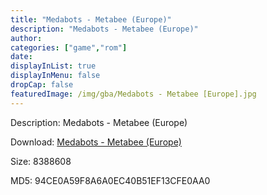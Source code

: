 ```yaml
---
title: "Medabots - Metabee (Europe)"
description: "Medabots - Metabee (Europe)"
author: 
categories: ["game","rom"]
date: 
displayInList: true
displayInMenu: false
dropCap: false
featuredImage: /img/gba/Medabots - Metabee [Europe].jpg
---
```


Description: Medabots - Metabee (Europe)

Download: <a style="text-decoration:underline;" href="https://mega.nz/#!jaQA3CRS!bpfL1n1S8aLlXmqcdPdHsSxgDA-FF0z_J0eohNbroAQ" target = "_blank" rel = "nofollow" > Medabots - Metabee (Europe)</a>

Size: 8388608

MD5: 94CE0A59F8A6A0EC40B51EF13CFE0AA0

